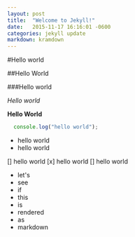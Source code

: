 ```yaml
---
layout: post
title:  "Welcome to Jekyll!"
date:   2015-11-17 16:16:01 -0600
categories: jekyll update
markdown: kramdown
---
```


#Hello world

##Hello World

###Hello world

*Hello world*

**Hello World**

```javascript
  console.log("hello world");
```

- hello world
- hello world

[] hello world
[x] hello world
[] hello world


  * let's
  * see
  * if
  * this
  * is
  * rendered
  * as
  * markdown
